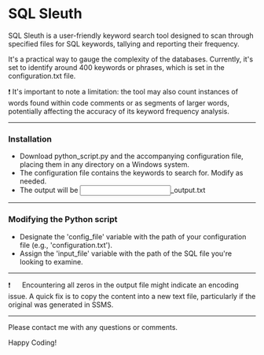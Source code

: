 # SQL Sleuth

SQL Sleuth is a user-friendly keyword search tool designed to scan through specified files for SQL keywords, tallying and reporting their frequency.

It's a practical way to gauge the complexity of the databases. Currently, it's set to identify around 400 keywords or phrases, which is set in the configuration.txt file.

:exclamation: It's important to note a limitation: the tool may also count instances of words found within code comments or as segments of larger words, potentially affecting the accuracy of its keyword frequency analysis.

---------
### Installation

*  Download python_script.py and the accompanying configuration file, placing them in any directory on a Windows system.    
*  The configuration file contains the keywords to search for.  Modify as needed.    
*  The output will be <input filename>_output.txt    

---------
### Modifying the Python script

*  Designate the 'config_file' variable with the path of your configuration file (e.g., 'configuration.txt').
*  Assign the 'input_file' variable with the path of the SQL file you're looking to examine.

---------

:exclamation:&nbsp;&nbsp;&nbsp;&nbsp;&nbsp;&nbsp;Encountering all zeros in the output file might indicate an encoding issue. A quick fix is to copy the content into a new text file, particularly if the original was generated in SSMS.

----------

Please contact me with any questions or comments.

Happy Coding!
